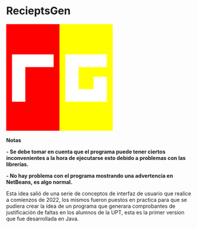 # RecieptsGen

![Logo](https://github.com/EViasValdez/2722-Estancia-II-RecieptsGen/blob/main/RecieptsGen/src/imagenes/logonuevo288.png)

<!----Notas---->
**Notas**

**- Se debe tomar en cuenta que el programa puede tener ciertos inconvenientes a la hora de ejecutarse esto debido a problemas con las librerías.**

**- No hay problema con el programa mostrando una advertencia en NetBeans, es algo normal.**
<!----Separador de las notas---->

<!----Detalles---->
Esta idea salió de una serie de conceptos de interfaz de usuario que realice a comienzos de 2022, los mismos fueron puestos en practica para que se pudiera crear la idea de un programa que generara comprobantes de justificación de faltas en los alumnos de la UPT, esta es la primer version que fue desarrollada en Java.
<!----Separador de los detalles---->